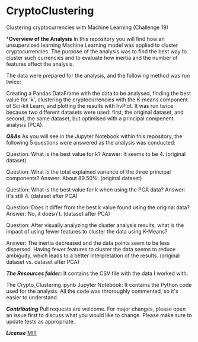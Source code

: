 # CryptoClustering

Clustering cryptocurrencies with Machine Learning (Challenge 19)


***Overview of the Analysis**
In this repository you will find how an unsupervised learning Machine Learning model was applied to cluster cryptocurrencies. The purpose of the analysis was to find the best way to cluster such currencies and to evaluate how inertia and the number of features affect the analysis.

The data were prepared for the analysis, and the following method was run twice:

Creating a Pandas DataFrame with the data to be analysed, finding the best value for 'k', clustering the cryptocurrencies with the K-means component of Sci-kit Learn, and plotting the results with hvPlot.
It was run twice because two different datasets were used: first, the original dataset, and second, the same dataset, but optimised with a principal compenent analysis (PCA).

***Q&As***
As you will see in the Jupyter Notebook within this repository, the following 5 questions were answered as the analysis was conducted:

Question: What is the best value for k? Answer: It seems to be 4. (original dataset)

Question: What is the total explained variance of the three principal components? Answer: About 89.50%. (original dataset)

Question: What is the best value for k when using the PCA data? Answer: It's still 4. (dataset after PCA)

Question: Does it differ from the best k value found using the original data? Answer: No, it doesn't. (dataset after PCA)

Question: After visually analyzing the cluster analysis results, what is the impact of using fewer features to cluster the data using K-Means? 

Answer: The inertia decreased and the data points seem to be less dispersed. Having fewer features to cluster the data seems to reduce ambiguity, which leads to a better interpretation of the results. (original dataset vs. dataset after PCA)

***The Resources folder:***
It contains the CSV file with the data I worked with.

The Crypto_Clustering.ipynb Jupyter Notebook:
It contains the Python code used for the analysis. All the code was throroughly commented, so it's easier to understand.


***Contributing***
Pull requests are welcome. For major changes, please open an issue first to discuss what you would like to change. Please make sure to update tests as appropriate.

***License***
[MIT](https://choosealicense.com/licenses/mit)